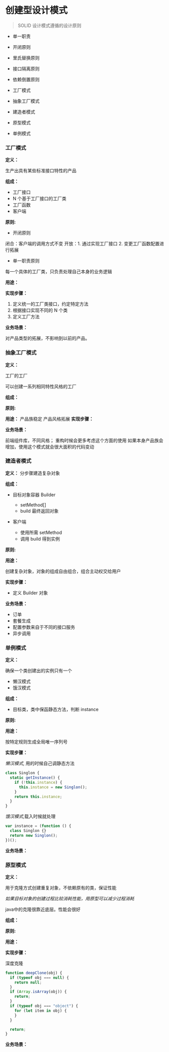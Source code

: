 # 创建型设计模式

> SOLID 设计模式遵循的设计原则

- 单一职责
- 开闭原则
- 里氏替换原则
- 接口隔离原则
- 依赖倒置原则



- 工厂模式
- 抽象工厂模式
- 建造者模式
- 原型模式
- 单例模式


### 工厂模式

**定义：**

生产出具有某些标准接口特性的产品

**组成：**

- 工厂接口
- N 个基于工厂接口的工厂类
- 工厂函数
- 客户端

**原则:**

- 开闭原则

闭合：客户端的调用方式不变
开放：1. 通过实现工厂接口 2. 变更工厂函数配置进行拓展

- 单一职责原则

每一个具体的工厂类，只负责处理自己本身的业务逻辑

**用途：**

**实现步骤：**

1. 定义统一的工厂类接口，约定特定方法
2. 根据接口实现不同的 N 个类
3. 定义工厂方法

**业务场景：**

对产品类型的拓展，不影响到以前的产品。

### 抽象工厂模式

**定义：**

工厂的工厂

可以创建一系列相同特性风格的工厂

**组成：**

**原则:**

**用途：**
产品族稳定
产品风格拓展
**实现步骤：**

**业务场景：**

前端组件库，不同风格；
重构时候会更多考虑这个方面的使用
如果本身产品族会增加，使用这个模式就会很大面积的代码变动

### 建造者模式

**定义：**
分步骤建造复杂对象

**组成：**

- 目标对象容器 Builder

  - setMethod[]
  - build 最终返回对象

- 客户端
  - 使用所需 setMethod
  - 调用 build 得到实例

**原则:**

**用途：**

创建复杂对象，对象的组成自由组合，组合主动权交给用户

**实现步骤：**

- 定义 Builder 对象

**业务场景：**

- 订单
- 套餐生成
- 配置参数来自于不同的接口服务
- 异步调用

### 单例模式

**定义：**

确保一个类创建出的实例只有一个

- 懒汉模式
- 饿汉模式

**组成：**

- 目标类，类中保函静态方法，判断 instance

**原则:**

**用途：**

按特定规则生成全局唯一序列号

**实现步骤：**

_懒汉模式_, 用的时候自己调静态方法

```javascript
class Singlon {
  static getInstance() {
    if (!this.instance) {
      this.instance = new Singlon();
    }
    return this.instance;
  }
}
```

_饿汉模式_,载入时候就处理

```javascript
var instance = (function () {
  class Singlon {}
  return new Singlon();
})();
```

**业务场景：**

### 原型模式

**定义：**

用于克隆方式创建重复对象，不依赖原有的类，保证性能

_如果目标对象的创建过程比较消耗性能，用原型可以减少过程消耗_


java中的克隆很靠近底层。性能会很好

**组成：**

**原则:**

**用途：**

**实现步骤：**

深度克隆

```javascript
function deepClone(obj) {
  if (typeof obj === null) {
    return null;
  }
  if (Array.isArray(obj)) {
    return;
  }
  if (typeof obj === "object") {
    for (let item in obj) {
    }
  }

  return;
}
```

**业务场景：**
